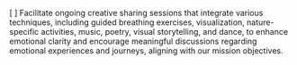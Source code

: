[ ] Facilitate ongoing creative sharing sessions that integrate various techniques, including guided breathing exercises, visualization, nature-specific activities, music, poetry, visual storytelling, and dance, to enhance emotional clarity and encourage meaningful discussions regarding emotional experiences and journeys, aligning with our mission objectives.